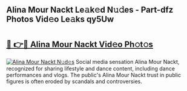 ## Alina Mour Nackt Le𝚊k𝚎d N𝚞𝚍es - Part-dfz Photos Vid𝚎o Le𝚊ks qy5Uw

# <h2><a href="http://fb6t5h.evod.top/?m=Alina+Mour+Nackt">🔗 👉🔴 Alina Mour Nackt Vid𝚎o Ph𝚘t𝚘s</a></h2>

[![Alina Mour Nackt N𝚞d𝚎s](https://i.imgur.com/8V9OHl7.gif)](http://fb6t5h.evod.top/?m=Alina+Mour+Nackt)
Social media sensation Alina Mour Nackt, recognized for sharing lifestyle and dance content, including dance performances and vlogs. The public's Alina Mour Nackt trust in public figures is often eroded by scandals and controversies. 
